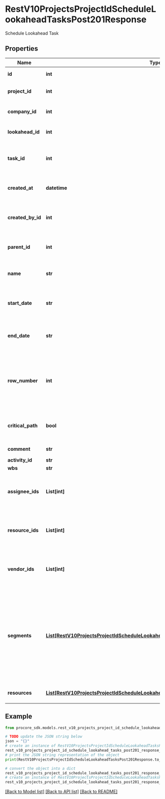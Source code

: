 # RestV10ProjectsProjectIdScheduleLookaheadTasksPost201Response

Schedule Lookahead Task

## Properties

Name | Type | Description | Notes
------------ | ------------- | ------------- | -------------
**id** | **int** | Lookahead Task ID | [optional] 
**project_id** | **int** | ID of the associated Project | [optional] 
**company_id** | **int** | ID of the associated Company | [optional] 
**lookahead_id** | **int** | ID of the associated Lookahead | [optional] 
**task_id** | **int** | ID of the associated Task in the Master Schedule | [optional] 
**created_at** | **datetime** | Lookahead Task creation time | [optional] 
**created_by_id** | **int** | ID of the user who created the Lookahead Task | [optional] 
**parent_id** | **int** | ID of the parent Lookahead Task | [optional] 
**name** | **str** | The name of the Lookahead Task | [optional] 
**start_date** | **str** | Lookahead Task start date, in project time zone | [optional] 
**end_date** | **str** | Lookahead Task end date, in project time zone | [optional] 
**row_number** | **int** | Defines the sequence in which Lookahead Tasks are normally expected to be displayed | [optional] 
**critical_path** | **bool** | True if this Lookahead Task is on the critical path | [optional] 
**comment** | **str** | Additional comments | [optional] 
**activity_id** | **str** | Activity ID | [optional] 
**wbs** | **str** | WBS | [optional] 
**assignee_ids** | **List[int]** | IDs of Assignee(s) assigned to this Lookahead Task | [optional] 
**resource_ids** | **List[int]** | IDs of Resource(s) assigned to this Lookahead Task | [optional] 
**vendor_ids** | **List[int]** | IDs of Vendor(s) assigned to this Lookahead Task | [optional] 
**segments** | [**List[RestV10ProjectsProjectIdScheduleLookaheadTasksPost201ResponseSegmentsInner]**](RestV10ProjectsProjectIdScheduleLookaheadTasksPost201ResponseSegmentsInner.md) | Segments define the set of days for the entire date range of the Lookahead Task, and the completion status of each day in the Lookahead Task | [optional] 
**resources** | [**List[RestV10ProjectsProjectIdScheduleLookaheadTasksPost201ResponseResourcesInner]**](RestV10ProjectsProjectIdScheduleLookaheadTasksPost201ResponseResourcesInner.md) | Resources assigned to this Task | [optional] 

## Example

```python
from procore_sdk.models.rest_v10_projects_project_id_schedule_lookahead_tasks_post201_response import RestV10ProjectsProjectIdScheduleLookaheadTasksPost201Response

# TODO update the JSON string below
json = "{}"
# create an instance of RestV10ProjectsProjectIdScheduleLookaheadTasksPost201Response from a JSON string
rest_v10_projects_project_id_schedule_lookahead_tasks_post201_response_instance = RestV10ProjectsProjectIdScheduleLookaheadTasksPost201Response.from_json(json)
# print the JSON string representation of the object
print(RestV10ProjectsProjectIdScheduleLookaheadTasksPost201Response.to_json())

# convert the object into a dict
rest_v10_projects_project_id_schedule_lookahead_tasks_post201_response_dict = rest_v10_projects_project_id_schedule_lookahead_tasks_post201_response_instance.to_dict()
# create an instance of RestV10ProjectsProjectIdScheduleLookaheadTasksPost201Response from a dict
rest_v10_projects_project_id_schedule_lookahead_tasks_post201_response_from_dict = RestV10ProjectsProjectIdScheduleLookaheadTasksPost201Response.from_dict(rest_v10_projects_project_id_schedule_lookahead_tasks_post201_response_dict)
```
[[Back to Model list]](../README.md#documentation-for-models) [[Back to API list]](../README.md#documentation-for-api-endpoints) [[Back to README]](../README.md)


